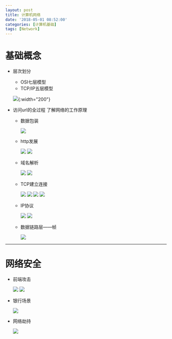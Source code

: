```yaml
---
layout: post
title: 计算机网络
date: '2018-05-01 08:52:00'
categories: [计算机基础]
tags: [Network]
---
```


# 基础概念
  * 层次划分
    * OSI七层模型
    * TCP/IP五层模型

    ![]({{site.baseurl}}/assets/images/2018/networkmodel.jpg){:width="200"}

  * 访问url的全过程 了解网络的工作原理
    * 数据包装

      ![]({{site.baseurl}}/assets/images/2018/networkurl.jpg)

    * http发展

      ![]({{site.baseurl}}/assets/images/2018/http1.jpg)
      ![]({{site.baseurl}}/assets/images/2018/http2.jpg)

    * 域名解析

      ![]({{site.baseurl}}/assets/images/2018/dns.jpg)
      ![]({{site.baseurl}}/assets/images/2018/dnse.jpg)

    * TCP建立连接

      ![]({{site.baseurl}}/assets/images/2018/tcp1.jpg)
      ![]({{site.baseurl}}/assets/images/2018/tcp2.jpg)
      ![]({{site.baseurl}}/assets/images/2018/tcp3.jpg)
      ![]({{site.baseurl}}/assets/images/2018/tcp4.jpg)

    * IP协议

      ![]({{site.baseurl}}/assets/images/2018/ip1.jpg)
      ![]({{site.baseurl}}/assets/images/2018/ip2.jpg)

    * 数据链路层——帧

      ![]({{site.baseurl}}/assets/images/2018/linklayer.jpg)

---

# 网络安全
  * 前端攻击

    ![]({{site.baseurl}}/assets/images/2018/fs1.jpg)
    ![]({{site.baseurl}}/assets/images/2018/fs2.jpg)

  * 银行场景

    ![]({{site.baseurl}}/assets/images/2018/fsbank.jpg)

  * 网络劫持

    ![]({{site.baseurl}}/assets/images/2018/fs3.jpg)

